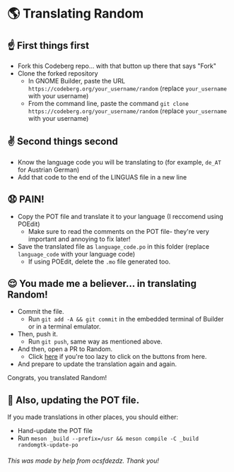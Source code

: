 # 🌎 Translating Random
## ☝️ First things first
- Fork this Codeberg repo... with that button up there that says "Fork"
- Clone the forked repository
	- In GNOME Builder, paste the URL `https://codeberg.org/your_username/random` (replace `your_username` with your username)
	- From the command line, paste the command `git clone https://codeberg.org/your_username/random` (replace `your_username` with your username)
## ✌️ Second things second
- Know the language code you will be translating to (for example, `de_AT` for Austrian German)
- Add that code to the end of the LINGUAS file in a new line
## 😧 PAIN!
- Copy the POT file and translate it to your language (I reccomend using POEdit)
	- Make sure to read the comments on the POT file- they're very important and annoying to fix later!
- Save the translated file as `language_code.po` in this folder (replace `language_code` with your language code)
	- If using POEdit, delete the `.mo` file generated too.
## 😌 You made me a believer... in translating Random!
- Commit the file.
	- Run `git add -A && git commit` in the embedded terminal of Builder or in a terminal emulator.
- Then, push it.
	- Run `git push`, same way as mentioned above.
- And then, open a PR to Random.
	- Click [here](https://codeberg.org/foreverxml/random/compare/main...main) if you're too lazy to click on the buttons from here.
- And prepare to update the translation again and again.

Congrats, you translated Random!

## 📜 Also, updating the POT file.
If you made translations in other places, you should either:
- Hand-update the POT file
- Run `meson _build --prefix=/usr && meson compile -C _build randomgtk-update-po`

###### *This was made by help from ocsfdezdz. Thank you!*
